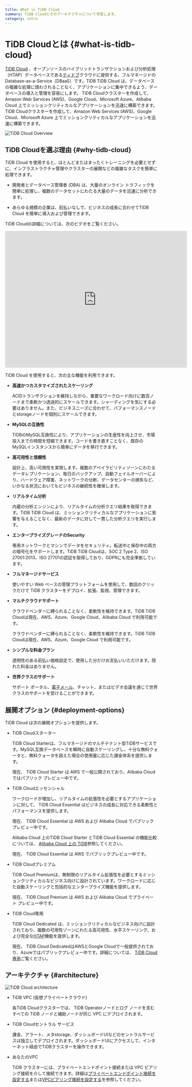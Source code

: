 ```yaml
---
title: What is TiDB Cloud
summary: TiDB Cloudとそのアーキテクチャについて学習します。
category: intro
---
```


# TiDB Cloudとは {#what-is-tidb-cloud}

[TiDB Cloud](https://www.pingcap.com/tidb-cloud/) 、オープンソースのハイブリッドトランザクションおよび分析処理（HTAP）データベースである[ティドブ](https://docs.pingcap.com/tidb/stable/overview)クラウドに提供する、フルマネージドの Database-as-a-Service（DBaaS）です。TiDB TiDB Cloud は、データベースの複雑な処理に煩わされることなく、アプリケーションに集中できるよう、データベースの導入と管理を容易にします。<customcontent language="en,zh"> TiDB Cloudクラスターを作成して、Amazon Web Services (AWS)、Google Cloud、Microsoft Azure、Alibaba Cloud 上でミッションクリティカルなアプリケーションを迅速に構築できます。</customcontent><customcontent language="ja"> TiDB Cloudクラスターを作成して、Amazon Web Services (AWS)、Google Cloud、Microsoft Azure 上でミッションクリティカルなアプリケーションを迅速に構築できます。</customcontent>

![TiDB Cloud Overview](https://docs-download.pingcap.com/media/images/docs/tidb-cloud/tidb-cloud-overview.png)

## TiDB Cloudを選ぶ理由 {#why-tidb-cloud}

TiDB Cloud を使用すると、ほとんどまたはまったくトレーニングを必要とせずに、インフラストラクチャ管理やクラスターの展開などの複雑なタスクを簡単に処理できます。

-   開発者とデータベース管理者 (DBA) は、大量のオンライン トラフィックを簡単に処理し、複数のデータセットにわたる大量のデータを迅速に分析できます。

-   あらゆる規模の企業は、前払いなしで、ビジネスの成長に合わせてTiDB Cloud を簡単に導入および管理できます。

TiDB Cloudの詳細については、次のビデオをご覧ください。

<iframe width="600" height="450" src="https://www.youtube.com/embed/skCV9BEmjbo?enablejsapi=1" title="Why TiDB Cloud?" frameborder="0" allow="accelerometer; autoplay; clipboard-write; encrypted-media; gyroscope; picture-in-picture" allowfullscreen></iframe>

TiDB Cloud を使用すると、次の主な機能を利用できます。

-   **高速かつカスタマイズされたスケーリング**

    ACIDトランザクションを維持しながら、重要なワークロード向けに数百ノードまで柔軟かつ透過的にスケールできます。シャーディングを気にする必要はありません。また、ビジネスニーズに合わせて、パフォーマンスノードとstorageノードを個別にスケールできます。

-   **MySQLの互換性**

    TiDBのMySQL互換性により、アプリケーションの生産性を向上させ、市場投入までの時間を短縮できます。コードを書き直すことなく、既存のMySQLインスタンスから簡単にデータを移行できます。

-   **高可用性と信頼性**

    設計上、高い可用性を実現します。複数のアベイラビリティゾーンにわたるデータレプリケーション、毎日のバックアップ、自動フェイルオーバーにより、ハードウェア障害、ネットワークの分断、データセンターの損失など、いかなる状況においてもビジネスの継続性を確保します。

-   **リアルタイム分析**

    内蔵の分析エンジンにより、リアルタイムの分析クエリ結果を取得できます。TiDB TiDB Cloud は、ミッションクリティカルなアプリケーションに影響を与えることなく、最新のデータに対して一貫した分析クエリを実行します。

-   **エンタープライズグレードのSecurity**

    専用ネットワークとマシンでデータをセキュリティ。転送中と保存中の両方の暗号化をサポートします。TiDB TiDB Cloudは、SOC 2 Type 2、ISO 27001:2013、ISO 27701の認証を取得しており、GDPRにも完全準拠しています。

-   **フルマネージドサービス**

    使いやすい Web ベースの管理プラットフォームを使用して、数回のクリックだけで TiDB クラスターをデプロイ、拡張、監視、管理できます。

-   **マルチクラウドサポート**

    <CustomContent language="en,zh">

    クラウドベンダーに縛られることなく、柔軟性を維持できます。TiDB TiDB Cloudは現在、AWS、Azure、Google Cloud、Alibaba Cloud で利用可能です。

    </CustomContent>

    <CustomContent language="ja">

    クラウドベンダーに縛られることなく、柔軟性を維持できます。TiDB TiDB Cloudは現在、AWS、Azure、Google Cloud で利用可能です。

    </CustomContent>

-   **シンプルな料金プラン**

    透明性のある前払い価格設定で、使用した分だけお支払いいただけます。隠れた料金はありません。

-   **世界クラスのサポート**

    サポート ポータル、<a href="mailto:tidbcloud-support@pingcap.com">電子メール</a>、チャット、またはビデオ会議を通じて世界クラスのサポートを受けることができます。

## 展開オプション {#deployment-options}

TiDB Cloud は次の展開オプションを提供します。

-   TiDB Cloudスターター

    TiDB Cloud Starterは、フルマネージドのマルチテナント型TiDBサービスです。MySQL互換データベースを瞬時に自動スケーリングし、十分な無料クォータと、無料クォータを超えた場合の使用量に応じた課金体系を提供します。

    <CustomContent language="en,zh">

    現在、 TiDB Cloud Starter は AWS で一般公開されており、Alibaba Cloud ではパブリック プレビュー中です。

    </CustomContent>

-   TiDB Cloudエッセンシャル

    ワークロードが増加し、リアルタイムの拡張性を必要とするアプリケーションに対して、 TiDB Cloud Essential はビジネスの成長に対応できる柔軟性とパフォーマンスを提供します。

    <CustomContent language="en,zh">

    現在、 TiDB Cloud Essential は AWS および Alibaba Cloud でパブリック プレビュー中です。

    Alibaba Cloud 上のTiDB Cloud Starter とTiDB Cloud Essential の機能比較については、 [Alibaba Cloud 上の TiDB](https://www.pingcap.com/partners/alibaba-cloud/)参照してください。

    </CustomContent>

    <CustomContent language="ja">

    現在、 TiDB Cloud Essential は AWS でパブリックプレビュー中です。

    </CustomContent>

<CustomContent plan="premium">

-   TiDB Cloudプレミアム

    TiDB Cloud Premiumは、無制限のリアルタイム拡張性を必要とするミッションクリティカルなビジネス向けに設計されています。ワークロードに応じた自動スケーリングと包括的なエンタープライズ機能を提供します。

    現在、 TiDB Cloud Premium は AWS および Alibaba Cloud でプライベート プレビュー中です。

</CustomContent>

-   TiDB Cloud専用

    TiDB Cloud Dedicated は、ミッションクリティカルなビジネス向けに設計されており、複数の可用性ゾーンにわたる高可用性、水平スケーリング、および完全な[HTAP](https://en.wikipedia.org/wiki/Hybrid_transactional/analytical_processing)機能を提供します。

    現在、 TiDB Cloud DedicatedはAWSとGoogle Cloudで一般提供されており、Azureではパブリックプレビュー中です。詳細については、 [TiDB Cloud専用](https://www.pingcap.com/tidb-cloud-dedicated)ご覧ください。

## アーキテクチャ {#architecture}

![TiDB Cloud architecture](https://docs-download.pingcap.com/media/images/docs/tidb-cloud/tidb-cloud-architecture.png)

-   TiDB VPC (仮想プライベートクラウド)

    各TiDB Cloudクラスターでは、 TiDB Operatorノードとログ ノードを含むすべての TiDB ノードと補助ノードが同じ VPC にデプロイされます。

-   TiDB Cloudセントラル サービス

    課金、アラート、メタstorage、ダッシュボードUIなどのセントラルサービスは独立してデプロイされます。ダッシュボードUIにアクセスして、インターネット経由でTiDBクラスターを操作できます。

-   あなたのVPC

    TiDB クラスターには、プライベートエンドポイント接続または VPC ピアリング接続を介して接続できます。詳細は[プライベートエンドポイント接続を設定する](/tidb-cloud/set-up-private-endpoint-connections.md)または[VPCピアリング接続を設定する](/tidb-cloud/set-up-vpc-peering-connections.md)を参照してください。
